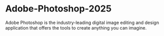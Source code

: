 # Adobe-Photoshop-2025
Adobe Photoshop is the industry-leading digital image editing and design application that offers the tools to create anything you can imagine.
